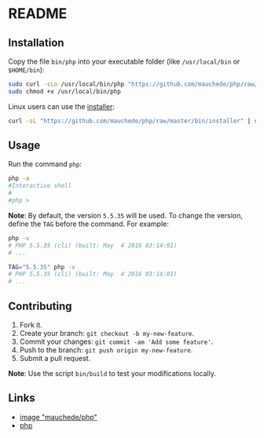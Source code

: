 # README

## Installation

Copy the file `bin/php` into your executable folder (like `/usr/local/bin` or `$HOME/bin`):

```sh
sudo curl -sLo /usr/local/bin/php "https://github.com/mauchede/php/raw/master/bin/php"
sudo chmod +x /usr/local/bin/php
```

Linux users can use the [installer](https://github.com/mauchede/php/blob/master/bin/installer):

```sh
curl -sL "https://github.com/mauchede/php/raw/master/bin/installer" | sudo sh -s install
```

## Usage

Run the command `php`:

```sh
php -a
#Interactive shell
#
#php >
```

__Note__: By default, the version `5.5.35` will be used. To change the version, define the `TAG` before the command. For example:

```sh
php -v
# PHP 5.5.35 (cli) (built: May  4 2016 03:14:01)
# ...

TAG="5.5.35" php -v
# PHP 5.5.35 (cli) (built: May  4 2016 03:14:01)
# ...
```

## Contributing

1. Fork it.
2. Create your branch: `git checkout -b my-new-feature`.
3. Commit your changes: `git commit -am 'Add some feature'`.
4. Push to the branch: `git push origin my-new-feature`.
5. Submit a pull request.

__Note__: Use the script `bin/build` to test your modifications locally.

## Links

* [image "mauchede/php"](https://hub.docker.com/r/mauchede/php/)
* [php](http://www.php.net/)
